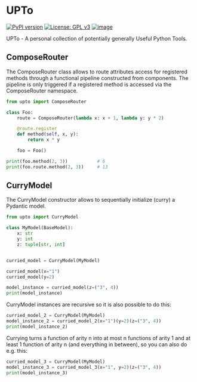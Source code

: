 # UPTo

[![PyPI version](https://badge.fury.io/py/upto.svg)](https://badge.fury.io/py/upto)
[![License: GPL v3](https://img.shields.io/badge/License-GPLv3-blue.svg)](https://www.gnu.org/licenses/gpl-3.0)
[![image](https://img.shields.io/pypi/v/ruff.svg)](https://pypi.python.org/pypi/ruff)

UPTo - A personal collection of potentially generally Useful Python Tools.


## ComposeRouter
The ComposeRouter class allows to route attributes access for registered methods
through a functional pipeline constructed from components.
The pipeline is only triggered if a registered method is accessed via the ComposeRouter namespace.

```python
from upto import ComposeRouter

class Foo:
	route = ComposeRouter(lambda x: x + 1, lambda y: y * 2)

	@route.register
	def method(self, x, y):
		return x * y

    foo = Foo()

print(foo.method(2, 3))           # 6
print(foo.route.method(2, 3))     # 13
```

## CurryModel
The CurryModel constructor allows to sequentially initialize (curry) a Pydantic model.

```python
from upto import CurryModel

class MyModel(BaseModel):
    x: str
    y: int
    z: tuple[str, int]


curried_model = CurryModel(MyModel)

curried_model(x="1")
curried_model(y=2)

model_instance = curried_model(z=("3", 4))
print(model_instance)
```

CurryModel instances are recursive so it is also possible to do this:

```python
curried_model_2 = CurryModel(MyModel)
model_instance_2 = curried_model_2(x="1")(y=2)(z=("3", 4))
print(model_instance_2)
```

Currying turns a function of arity n into at most n functions of arity 1 and at least 1 function of arity n (and everything in between), so you can also do e.g. this:

```python
curried_model_3 = CurryModel(MyModel)
model_instance_3 = curried_model_3(x="1", y=2)(z=("3", 4))
print(model_instance_3)
```
